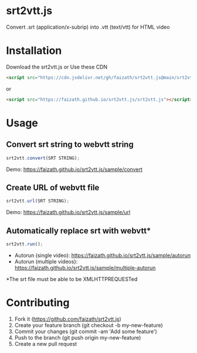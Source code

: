 # srt2vtt.js
Convert .srt (application/x-subrip) into .vtt (text/vtt) for HTML video

# Installation
Download the srt2vtt.js or Use these CDN
```html
<script src="https://cdn.jsdelivr.net/gh/faizath/srt2vtt.js@main/srt2vtt.js"></script>
```
or
```html
<script src="https://faizath.github.io/srt2vtt.js/srt2vtt.js"></script>
```

# Usage
## Convert srt string to webvtt string
```js
srt2vtt.convert(SRT STRING);
```
Demo: https://faizath.github.io/srt2vtt.js/sample/convert

## Create URL of webvtt file
```js
srt2vtt.url(SRT STRING);
```
Demo: https://faizath.github.io/srt2vtt.js/sample/url

## Automatically replace srt <track> with webvtt*
```js
srt2vtt.run();
```
- Autorun (single video): https://faizath.github.io/srt2vtt.js/sample/autorun
- Autorun (multiple videos): https://faizath.github.io/srt2vtt.js/sample/multiple-autorun

*The srt file must be able to be XMLHTTPREQUESTed

# Contributing
1.  Fork it (https://github.com/faizath/srt2vtt.js)
2.  Create your feature branch (git checkout -b my-new-feature)
3.  Commit your changes (git commit -am 'Add some feature')
4.  Push to the branch (git push origin my-new-feature)
5.  Create a new pull request
